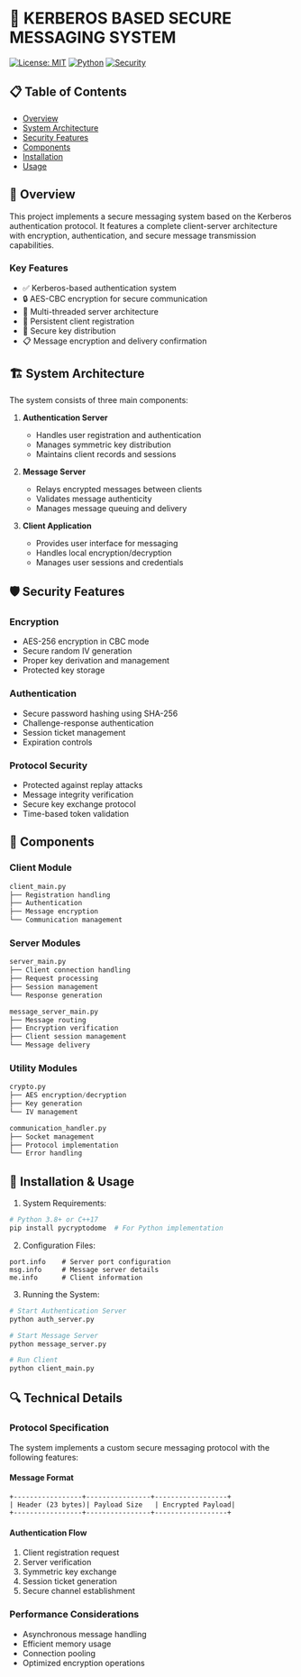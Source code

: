 
# 🔐 KERBEROS BASED SECURE MESSAGING SYSTEM

[![License: MIT](https://img.shields.io/badge/License-MIT-yellow.svg)](https://opensource.org/licenses/MIT)
[![Python](https://img.shields.io/badge/python-3.8+-blue.svg)](https://www.python.org/downloads/)
[![Security](https://img.shields.io/badge/Security-Encryption-green.svg)]()

## 📋 Table of Contents

- [Overview](#overview)
- [System Architecture](#system-architecture)
- [Security Features](#security-features)
- [Components](#components)
- [Installation](#installation)
- [Usage](#usage)

## 🌟 Overview

This project implements a secure messaging system based on the Kerberos authentication protocol. It features a complete client-server architecture with encryption, authentication, and secure message transmission capabilities.
### Key Features
- ✅ Kerberos-based authentication system
- 🔒 AES-CBC encryption for secure communication
- 🎯 Multi-threaded server architecture
- 📝 Persistent client registration
- 🔑 Secure key distribution
- 📋 Message encryption and delivery confirmation

## 🏗️ System Architecture

The system consists of three main components:

1. **Authentication Server**
   - Handles user registration and authentication
   - Manages symmetric key distribution
   - Maintains client records and sessions

2. **Message Server**
   - Relays encrypted messages between clients
   - Validates message authenticity
   - Manages message queuing and delivery

3. **Client Application**
   - Provides user interface for messaging
   - Handles local encryption/decryption
   - Manages user sessions and credentials

## 🛡️ Security Features

### Encryption
- AES-256 encryption in CBC mode
- Secure random IV generation
- Proper key derivation and management
- Protected key storage

### Authentication
- Secure password hashing using SHA-256
- Challenge-response authentication
- Session ticket management
- Expiration controls

### Protocol Security
- Protected against replay attacks
- Message integrity verification
- Secure key exchange protocol
- Time-based token validation

## 🔧 Components

### Client Module
```python
client_main.py
├── Registration handling
├── Authentication
├── Message encryption
└── Communication management
```

### Server Modules
```python
server_main.py
├── Client connection handling
├── Request processing
├── Session management
└── Response generation

message_server_main.py
├── Message routing
├── Encryption verification
├── Client session management
└── Message delivery
```

### Utility Modules
```python
crypto.py
├── AES encryption/decryption
├── Key generation
└── IV management

communication_handler.py
├── Socket management
├── Protocol implementation
└── Error handling
```

## 🚀 Installation & Usage

1. System Requirements:
```bash
# Python 3.8+ or C++17
pip install pycryptodome  # For Python implementation
```

2. Configuration Files:
```plaintext
port.info    # Server port configuration
msg.info     # Message server details
me.info      # Client information
```

3. Running the System:
```bash
# Start Authentication Server
python auth_server.py

# Start Message Server
python message_server.py

# Run Client
python client_main.py
```

## 🔍 Technical Details

### Protocol Specification

The system implements a custom secure messaging protocol with the following features:

#### Message Format
```
+-----------------+----------------+------------------+
| Header (23 bytes)| Payload Size   | Encrypted Payload|
+-----------------+----------------+------------------+
```

#### Authentication Flow
1. Client registration request
2. Server verification
3. Symmetric key exchange
4. Session ticket generation
5. Secure channel establishment

### Performance Considerations

- Asynchronous message handling
- Efficient memory usage
- Connection pooling
- Optimized encryption operations
